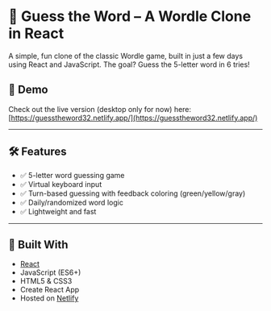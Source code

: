 # 🎯 Guess the Word – A Wordle Clone in React

A simple, fun clone of the classic Wordle game, built in just a few days using React and JavaScript. The goal? Guess the 5-letter word in 6 tries!

## 🚀 Demo

Check out the live version (desktop only for now) here: [https://guesstheword32.netlify.app/](https://guesstheword32.netlify.app/)

---

## 🛠️ Features

- ✅ 5-letter word guessing game
- ✅ Virtual keyboard input
- ✅ Turn-based guessing with feedback coloring (green/yellow/gray)
- ✅ Daily/randomized word logic
- ✅ Lightweight and fast

---

## 🧱 Built With

- [React](https://reactjs.org/)
- JavaScript (ES6+)
- HTML5 & CSS3
- Create React App
- Hosted on [Netlify](https://www.netlify.com/)
